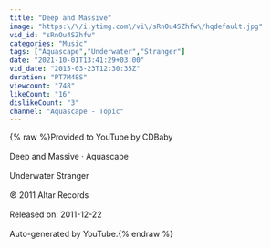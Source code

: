 ```yaml
---
title: "Deep and Massive"
image: "https:\/\/i.ytimg.com\/vi\/sRnOu4SZhfw\/hqdefault.jpg"
vid_id: "sRnOu4SZhfw"
categories: "Music"
tags: ["Aquascape","Underwater","Stranger"]
date: "2021-10-01T13:41:29+03:00"
vid_date: "2015-03-23T12:30:35Z"
duration: "PT7M48S"
viewcount: "748"
likeCount: "16"
dislikeCount: "3"
channel: "Aquascape - Topic"
---
```

{% raw %}Provided to YouTube by CDBaby<br /><br />Deep and Massive · Aquascape<br /><br />Underwater Stranger<br /><br />℗ 2011 Altar Records<br /><br />Released on: 2011-12-22<br /><br />Auto-generated by YouTube.{% endraw %}
